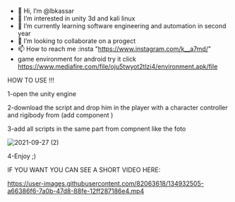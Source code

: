 - 👋 Hi, I’m @lbkassar
- 👀 I’m interested in unity 3d and kali linux 
- 🌱 I’m currently learning software engineering and automation in second year
- 💞️ I’m looking to collaborate on a progect
- 📫 How to reach me :insta "https://www.instagram.com/k__a7md/"
- game environment for android try it click https://www.mediafire.com/file/oju5twyot2tlzi4/environment.apk/file

<!---
lbxnew/lbxnew is a ✨ special ✨ repository because its `README.md` (this file) appears on your GitHub profile.
You can click the Preview link to take a look at your changes.
--->
HOW TO USE !!!

1-open the unity engine 

2-download the script and drop him in the player with a character controller and rigibody from (add component )


3-add all scripts in the same part from compnent like the foto 


![2021-09-27 (2)](https://user-images.githubusercontent.com/82063618/134909344-bc275bb2-b234-43bf-9433-31de9f4f7952.png)


4-Enjoy ;)

IF YOU WANT YOU CAN SEE A SHORT VIDEO HERE: 


https://user-images.githubusercontent.com/82063618/134932505-a66386f6-7a0b-47d8-88fe-12ff287186e4.mp4


